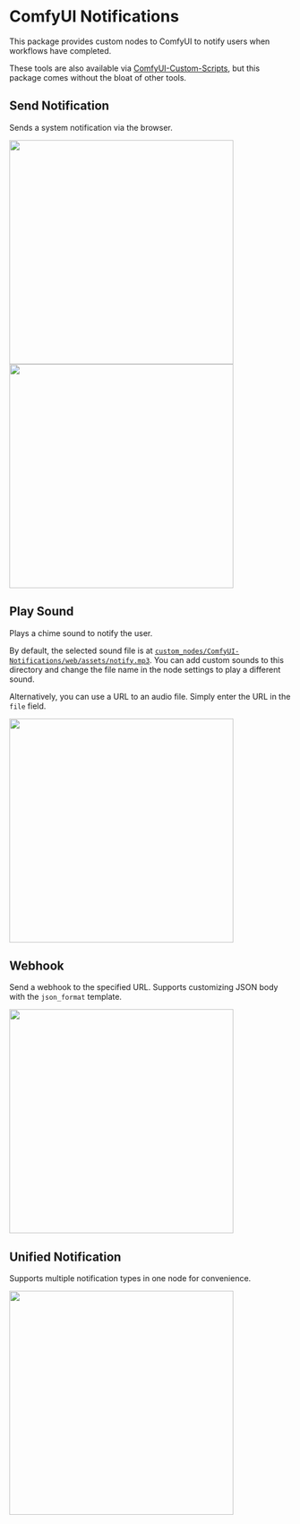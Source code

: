 # ComfyUI Notifications

This package provides custom nodes to ComfyUI to notify users when workflows have completed.

These tools are also available via [ComfyUI-Custom-Scripts](https://github.com/pythongosssss/ComfyUI-Custom-Scripts), but this package comes without the bloat of other tools.

## Send Notification

Sends a system notification via the browser.

<img src="assets/system_notif_node.jpg" width="400"/>

<img src="assets/system_notif.jpg" width="400"/>


## Play Sound

Plays a chime sound to notify the user.

By default, the selected sound file is at [`custom_nodes/ComfyUI-Notifications/web/assets/notify.mp3`](web/assets/). You can add custom sounds to this directory and change the file name in the node settings to play a different sound.

Alternatively, you can use a URL to an audio file. Simply enter the URL in the `file` field.

<img src="assets/play_sound_node.jpg" width="400"/>


## Webhook

Send a webhook to the specified URL. Supports customizing JSON body with the `json_format` template.

<img src="assets/webhook_node.jpg" width="400"/>

## Unified Notification

Supports multiple notification types in one node for convenience.

<img src="assets/unified_notif_node.jpg" width="400"/>
